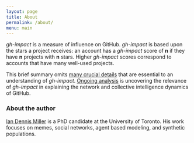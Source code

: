 ```yaml
---
layout: page
title: About
permalink: /about/
menu: main
---
```


*gh-impact* is a measure of influence on GitHub.  *gh-impact* is based upon the stars a project receives: an account has a *gh-impact* score of **n** if they have **n** projects with **n** stars.  Higher *gh-impact* scores correspond to accounts that have many well-used projects.

This brief summary omits [many crucial details](/answers/) that are essential to an understanding of *gh-impact*.  [Ongoing analysis](/analysis) is uncovering the relevance of *gh-impact* in explaining the network and collective intelligence dynamics of GitHub.

### About the author

[Ian Dennis Miller](http://imiller.utsc.utoronto.ca) is a PhD candidate at the University of Toronto.  His work focuses on memes, social networks, agent based modeling, and synthetic populations.
